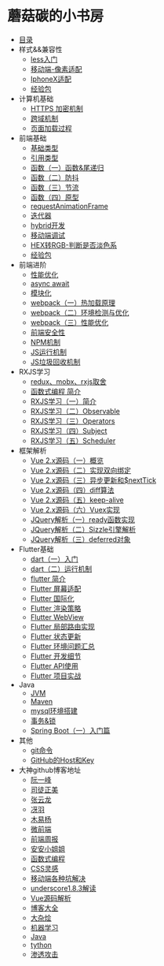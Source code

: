 # 蘑菇碳的小书房

* [目录](README.md)
* 样式&&兼容性
  * [less入门](css/less.md)
  * [移动端-像素适配](css/LAYOUT.md)
  * [IphoneX适配](css/safe_area.md)
  * [经验包](css/EXPERIENCE.md)
* 计算机基础
  * [HTTPS 加密机制](base/https.md)
  * [跨域机制](browser/cross_origin.md)
  * [页面加载过程](base/page_load.md)
* 前端基础
  * [基础类型](javascript/basal_type.md)
  * [引用类型](javascript/object_type.md)
  * [函数（一）函数&尾递归](javascript/function.md)
  * [函数（二）防抖](javascript/debounce.md)
  * [函数（三）节流](javascript/throttle.md)
  * [函数（四）原型](javascript/prototype.md)
  * [requestAnimationFrame](javascript/request_frame.md)
  * [迭代器](javascript/iterator.md)
  * [hybrid开发](javascript/hybrid.md)
  * [移动端调试](sse/console.md)
  * [HEX转RGB-判断是否淡色系](javascript/hex2rgb.md)
  * [经验包](javascript/experience.md)
* 前端进阶
  * [性能优化](sse/optimization.md)
  * [async await](sse/async_await.md)
  * [模块化](sse/module.md)
  * [webpack（一）热加载原理](fed-tools/hot_loader.md)
  * [webpack（二）环境检测与优化](fed-tools/define_plugin.md)
  * [webpack（三）性能优化](fed-tools/webpack_optimization.md)
  * [前端安全性](browser/security_code.md)
  * [NPM机制](node/NPM.md)
  * [JS运行机制](sse/event_loop.md)
  * [JS垃圾回收机制](browser/garbage_collection.md)
* RXJS学习
  * [redux、mobx、rxjs取舍](sse/state_manage.md)
  * [函数式编程 简介](sse/function_program.md)
  * [RXJS学习（一）简介](rxjs/rxjs.md)
  * [RXJS学习（二）Observable](rxjs/Observable.md)
  * [RXJS学习（三）Operators](rxjs/Operators.md)
  * [RXJS学习（四）Subject](rxjs/Subject.md)
  * [RXJS学习（五）Scheduler](rxjs/Scheduler.md)
* 框架解析
  * [Vue 2.x源码（一）概览](vue/base.md)
  * [Vue 2.x源码（二）实现双向绑定](vue/proxy.md)
  * [Vue 2.x源码（三）异步更新和$nextTick](vue/next_tick.md)
  * [Vue 2.x源码（四）diff算法](vue/diff.md)
  * [Vue 2.x源码（五）keep-alive](vue/keep_alive.md)
  * [Vue 2.x源码（六）Vuex实现](vue/vuex.md)
  * [JQuery解析（一）ready函数实现](jQuery/ready.md)
  * [JQuery解析（二）Sizzle引擎解析](jQuery/sizzle.md)
  * [JQuery解析（三）deferred对象](jQuery/deferred.md)
* Flutter基础
  * [dart（一）入门](dart/PRIMER.md)
  * [dart（二）运行机制](dart/event_loop.md)
  * [flutter 简介](flutter/BRIEF.md)
  * [Flutter 屏幕适配](flutter/PRIMER.md)
  * [Flutter 国际化](flutter/LOCAL.md)
  * [Flutter 渲染策略](flutter/render.md)
  * [Flutter WebView](flutter/webview.md)
  * [Flutter 局部路由实现](flutter/navigator.md)
  * [Flutter 状态更新](flutter/state_update.md)
  * [Flutter 环境问题汇总](flutter/SCENES.md)
  * [Flutter 开发细节](flutter/ISSUE.md)
  * [Flutter API使用](https://github.com/zhongmeizhi/flutter-UI)
  * [Flutter 项目实战](https://github.com/zhongmeizhi/fultter-example-app)
* Java
  * [JVM](java/JVM.md)
  * [Maven](java/maven.md)
  * [mysql环境搭建](java/MYSQL.md)
  * [事务&锁](java/data_base.md)
  * [Spring Boot（一）入门篇](spring-boot/init.md)
  <!-- * [Spring Boot（二）注解](spring-boot/decoration.md）-->
* 其他
  * [git命令](other/GIT.md)
  * [GitHub的Host和Key](other/GITHUB.md)
* 大神github博客地址
  * [阮一峰](https://github.com/ruanyf)
  * [司徒正美](https://github.com/RubyLouvre/mobileHack)
  * [张云龙](https://github.com/fouber/blog)
  * [冴羽](https://github.com/mqyqingfeng/Blog)
  * [木易杨](https://github.com/yygmind)
  * [微前端](https://github.com/phodal/microfrontends)
  * [前端周报](https://github.com/Tnfe/TNFE-Weekly)
  * [安安小姐姐](https://github.com/sisterAn/blog)
  * [函数式编程](https://llh911001.gitbooks.io/mostly-adequate-guide-chinese/content/ch3.html)
  * [CSS灵感](https://github.com/chokcoco/CSS-Inspiration)
  * [移动端各种坑解决](https://github.com/RubyLouvre/mobileHack)
  * [underscore1.8.3解读](https://github.com/lessfish/underscore-analysis)
  * [Vue源码解析](https://github.com/answershuto/learnVue)
  * [博客大全](https://github.com/libin1991/libin_Blog)
  * [大杂烩](https://github.com/horanly/Front-end-tutorial)
  * [机器学习](https://github.com/apachecn/AiLearning)
  * [Java](https://github.com/Snailclimb/JavaGuide)
  * [tython](https://github.com/jackfrued/Python-100-Days)
  * [渗透攻击](https://github.com/Micropoor/Micro8)